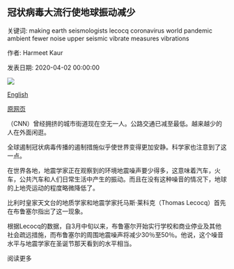 ## 冠状病毒大流行使地球振动减少

关键词: making earth seismologists lecocq coronavirus world pandemic ambient fewer noise upper seismic vibrate measures vibrations

作者: Harmeet Kaur

发表日期: 2020-04-02 00:00:00

![](https://cdn.cnn.com/cnnnext/dam/assets/150422120801-earth-from-space-super-169.jpg)

[English](The%20coronavirus%20pandemic%20is%20making%20Earth%20vibrate%20less.md)

[原网页](https://edition.cnn.com/2020/04/02/world/coronavirus-earth-seismic-noise-scn-trnd/index.html)

（CNN）曾经拥挤的城市街道现在空无一人。公路交通已减至最低。越来越少的人在外面闲逛。

全球遏制冠状病毒传播的遏制措施似乎使世界变得更加安静。科学家也注意到了这一点。

在世界各地，地震学家正在观察到的环境地震噪声要少得多，这意味着汽车，火车，公共汽车和人们日常生活中产生的振动。而且在没有这种噪音的情况下，地球的上地壳运动的程度略微降低了。

比利时皇家天文台的地质学家和地震学家托马斯·莱科克（Thomas Lecocq）首先在布鲁塞尔指出了这一现象。

根据Lecocq的数据，自3月中旬以来，布鲁塞尔开始实行学校和商业停业及其他社会疏远措施，而布鲁塞尔的周围地震噪声将减少30％至50％。他说，这个噪音水平与地震学家在圣诞节那天看到的水平相当。

阅读更多